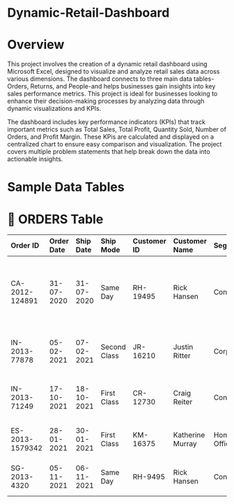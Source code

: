# Dynamic-Retail-Dashboard
# Overview
This project involves the creation of a dynamic retail dashboard using Microsoft Excel, designed to visualize and analyze retail sales data across various dimensions. The dashboard connects to three main data tables-Orders, Returns, and People-and helps businesses gain insights into key sales performance metrics. This project is ideal for businesses looking to enhance their decision-making processes by analyzing data through dynamic visualizations and KPIs.

The dashboard includes key performance indicators (KPls) that track important metrics such as Total Sales, Total Profit, Quantity Sold, Number of Orders, and Profit Margin. These KPis are calculated and displayed on a centralized chart to ensure easy comparison and visualization. The project covers multiple problem statements that help break down the data into actionable insights.
# Sample Data Tables
# 📑 ORDERS Table

| Order ID        | Order Date | Ship Date  | Ship Mode     | Customer ID | Customer Name      | Segment     | City         | State           | Country        | Postal Code | Market | Region  | Product ID        | Category   | Sub-Category | Product Name                                                 | Sales    | Quantity | Discount | Profit   | Shipping Cost | Order Priority | Customer Type |
|:----------------|:-----------|:-----------|:--------------|:------------|:-------------------|:------------|:-------------|:----------------|:---------------|------------:|:-------|:--------|:------------------|:-----------|:-------------|:------------------------------------------------------------|---------:|---------:|---------:|---------:|--------------:|:---------------|:--------------|
| CA-2012-124891  | 31-07-2020  | 31-07-2020 | Same Day      | RH-19495    | Rick Hansen        | Consumer    | New York City| New York        | United States  | 10024       | US     | East    | TEC-AC-10003033   | Technology | Accessories  | Plantronics CS510 - Over-the-Head monaural Wireless Headset System | 2309.65  | 7        | 0        | 762.1845 | 933.57         | Critical       | Good           |
| IN-2013-77878   | 05-02-2021  | 07-02-2021 | Second Class  | JR-16210    | Justin Ritter      | Corporate   | Wollongong   | New South Wales | Australia      |             | APAC   | Oceania | FUR-CH-10003950   | Furniture  | Chairs       | Novimex Executive Leather Armchair, Black                    | 3709.395 | 9        | 0.1      | -288.765 | 923.63         | Critical       | Bad            |
| IN-2013-71249   | 17-10-2021  | 18-10-2021 | First Class   | CR-12730    | Craig Reiter       | Consumer    | Brisbane     | Queensland      | Australia      |             | APAC   | Oceania | TEC-PH-10004664   | Technology | Phones       | Nokia Smart Phone, with Caller ID                            | 5175.171 | 9        | 0.1      | 919.971  | 915.49         | Medium         | Good           |
| ES-2013-1579342 | 28-01-2021  | 30-01-2021 | First Class   | KM-16375    | Katherine Murray   | Home Office | Berlin       | Berlin          | Germany        |             | EU     | Central | TEC-PH-10004583   | Technology | Phones       | Motorola Smart Phone, Cordless                               | 2892.51  | 5        | 0.1      | -96.54   | 910.16         | Medium         | Bad            |
| SG-2013-4320    | 05-11-2021  | 06-11-2021 | Same Day      | RH-9495     | Rick Hansen        | Consumer    | Dakar        | Dakar           | Senegal        |             | Africa | Africa  | TEC-SHA-10000501  | Technology | Copiers      | Sharp Wireless Fax, High-Speed                               | 2832.96  | 8        | 0        | 311.52   | 903.04         | Critical       | Good           |

